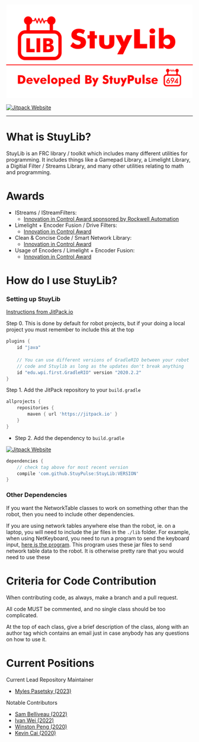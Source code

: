 ![(Stuylib Logo)](https://github.com/StuyPulse/StuyLib/blob/main/pictures/StuyLibREADME.png?raw=true)

[![Jitpack Website](https://jitpack.io/v/StuyPulse/StuyLib.svg)](https://jitpack.io/#StuyPulse/StuyLib)

---

# What is StuyLib?

StuyLib is an FRC library / toolkit which includes many different utilities for programming. It includes things like a Gamepad Library, a Limelight Library, a Digitial Filter / Streams Library, and many other utilities relating to math and programming.

# Awards

- IStreams / IStreamFilters: 
	- [Innovation in Control Award sponsored by Rockwell Automation](https://www.thebluealliance.com/event/2020scmb#awards)
- Limelight + Encoder Fusion / Drive Filters: 
    - [Innovation in Control Award](https://www.thebluealliance.com/event/2022nyro#awards)
- Clean & Concise Code / Smart Network Library:
    - [Innovation in Control Award](https://www.thebluealliance.com/event/2022nyli2#awards)
- Usage of Encoders / Limelight + Encoder Fusion:
    - [Innovation in Control Award](https://www.thebluealliance.com/event/2022nyny#awards)

# How do I use StuyLib?

### Setting up StuyLib

[Instructions from JitPack.io](https://jitpack.io/#StuyPulse/StuyLib)

Step 0. This is done by default for robot projects, but if your doing a local project you must remember to include this at the top
```groovy
plugins {
    id "java"
    
    // You can use different versions of GradleRIO between your robot
    // code and Stuylib as long as the updates don't break anything
    id "edu.wpi.first.GradleRIO" version "2020.2.2"
}
```

Step 1. Add the JitPack repository to your `build.gradle`

```groovy
allprojects {
    repositories {
        maven { url 'https://jitpack.io' }
    }
}
```

 - Step 2. Add the dependency to `build.gradle`
 
 [![Jitpack Website](https://jitpack.io/v/StuyPulse/StuyLib.svg)](https://jitpack.io/#StuyPulse/StuyLib)
```groovy
dependencies {
    // check tag above for most recent version
    compile 'com.github.StuyPulse:StuyLib:VERSION'
}
```


### Other Dependencies

If you want the NetworkTable classes to work on something other than the robot, then you need to include other dependencies.

If you are using network tables anywhere else than the robot, ie. on a laptop, you will need to include the jar files in the `./lib` folder. For example, when using NetKeyboard, you need to run a program to send the keyboard input, [here is the program](https://github.com/Sam-Belliveau/NetworkKeyboardServer). This program uses these jar files to send network table data to the robot. It is otherwise pretty rare that you would need to use these

# Criteria for Code Contribution

When contributing code, as always, make a branch and a pull request.

All code MUST be commented, and no single class should be too complicated.

At the top of each class, give a brief description of the class, along with an author tag which contains an email just in case anybody has any questions on how to use it.

# Current Positions

Current Lead Repository Maintainer

 - [Myles Pasetsky (2023)](https://github.com/selym3)

Notable Contributors

 - [Sam Belliveau (2022)](https://github.com/Sam-Belliveau)
 - [Ivan Wei (2022)](https://github.com/iwei20)
 - [Winston Peng (2020)](https://github.com/CreativePenguin)
 - [Kevin Cai (2020)](https://github.com/Kevin16777126)

